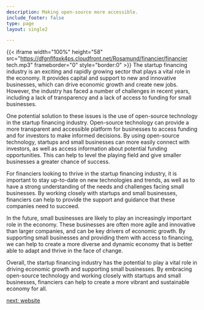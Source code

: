 ```yaml
---
description: Making open-source more accessible.
include_footer: false
type: page
layout: single2

---
```


{{< iframe width="100%" height="58" src="https://dfgnflfqxk4ps.cloudfront.net/Rosamund/financier/financier tech.mp3" frameborder="0" style="border:0" >}}
The startup financing industry is an exciting and rapidly growing sector that plays a vital role in the economy. It provides capital and support to new and innovative businesses, which can drive economic growth and create new jobs. However, the industry has faced a number of challenges in recent years, including a lack of transparency and a lack of access to funding for small businesses.

One potential solution to these issues is the use of open-source technology in the startup financing industry. Open-source technology can provide a more transparent and accessible platform for businesses to access funding and for investors to make informed decisions. By using open-source technology, startups and small businesses can more easily connect with investors, as well as access information about potential funding opportunities. This can help to level the playing field and give smaller businesses a greater chance of success.

For financiers looking to thrive in the startup financing industry, it is important to stay up-to-date on new technologies and trends, as well as to have a strong understanding of the needs and challenges facing small businesses. By working closely with startups and small businesses, financiers can help to provide the support and guidance that these companies need to succeed.

In the future, small businesses are likely to play an increasingly important role in the economy. These businesses are often more agile and innovative than larger companies, and can be key drivers of economic growth. By supporting small businesses and providing them with access to financing, we can help to create a more diverse and dynamic economy that is better able to adapt and thrive in the face of change.

Overall, the startup financing industry has the potential to play a vital role in driving economic growth and supporting small businesses. By embracing open-source technology and working closely with startups and small businesses, financiers can help to create a more vibrant and sustainable economy for all.


<a href="https://workdojos.com/financier/website">next: website</a>

